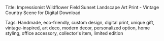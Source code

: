  Title: Impressionist Wildflower Field Sunset Landscape Art Print - Vintage Country Scene for Digital Download

Tags: Handmade, eco-friendly, custom design, digital print, unique gift, vintage-inspired, art deco, modern decor, personalized option, home styling, office accessory, collector's item, limited edition